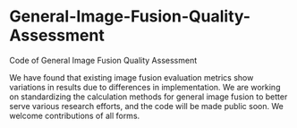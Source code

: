 # General-Image-Fusion-Quality-Assessment
Code of General Image Fusion Quality Assessment

We have found that existing image fusion evaluation metrics show variations in results due to differences in implementation. We are working on standardizing the calculation methods for general image fusion to better serve various research efforts, and the code will be made public soon. We welcome contributions of all forms.
